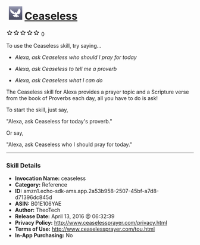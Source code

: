 # &nbsp;<img src="skill_icon" alt="Ceaseless icon" width="36"> [Ceaseless](http://alexa.amazon.com/#skills/amzn1.echo-sdk-ams.app.2a53b958-2507-45bf-a7d8-d71396dc845d)
![0 stars](../../images/ic_star_border_black_18dp_1x.png)![0 stars](../../images/ic_star_border_black_18dp_1x.png)![0 stars](../../images/ic_star_border_black_18dp_1x.png)![0 stars](../../images/ic_star_border_black_18dp_1x.png)![0 stars](../../images/ic_star_border_black_18dp_1x.png) 0

To use the Ceaseless skill, try saying...

* *Alexa, ask Ceaseless who should I pray for today*

* *Alexa, ask Ceaseless to tell me a proverb*

* *Alexa, ask Ceaseless what I can do*

The Ceaseless skill for Alexa provides a prayer topic and a Scripture verse from the book of Proverbs each day, all you have to do is ask!

To start the skill, just say,

"Alexa, ask Ceaseless for today's proverb."

Or say,

"Alexa, ask Ceaseless who I should pray for today."

***

### Skill Details

* **Invocation Name:** ceaseless
* **Category:** Reference
* **ID:** amzn1.echo-sdk-ams.app.2a53b958-2507-45bf-a7d8-d71396dc845d
* **ASIN:** B01E106YAE
* **Author:** TheoTech
* **Release Date:** April 13, 2016 @ 06:32:39
* **Privacy Policy:** http://www.ceaselessprayer.com/privacy.html
* **Terms of Use:** http://www.ceaselessprayer.com/tou.html
* **In-App Purchasing:** No

